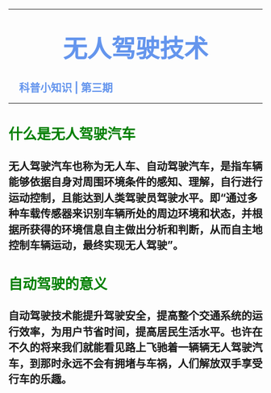 <hr witd=20% size=5 noshade="noshade" color="#6495ED" />

# <center><font face="华文中宋" color="#6495ED" size=15>**无人驾驶技术**</font></center>
## <font color="#6495ED" >&emsp;科普小知识 | 第三期</font>

<hr witd=20% size=5 noshade="noshade" color="#6495ED" />

# <font color=green>什么是无人驾驶汽车</font>
## <p style="line-height:1.5;"><b>无人驾驶汽车</b>也称为无人车、自动驾驶汽车，是指车辆能够依据自身对周围环境条件的感知、理解，自行进行运动控制，且能达到人类驾驶员驾驶水平。即“通过多种车载传感器来识别车辆所处的周边环境和状态，并根据所获得的环境信息自主做出分析和判断，从而自主地控制车辆运动，最终实现无人驾驶”。</p>
# <font color=green>自动驾驶的意义</font>
## <p style="line-height:1.5;"><b>自动驾驶技术</b>能提升驾驶安全，提高整个交通系统的运行效率，为用户节省时间，提高居民生活水平。也许在不久的将来我们就能看见路上飞驰着一辆辆无人驾驶汽车，到那时永远不会有拥堵与车祸，人们解放双手享受行车的乐趣。</p>
